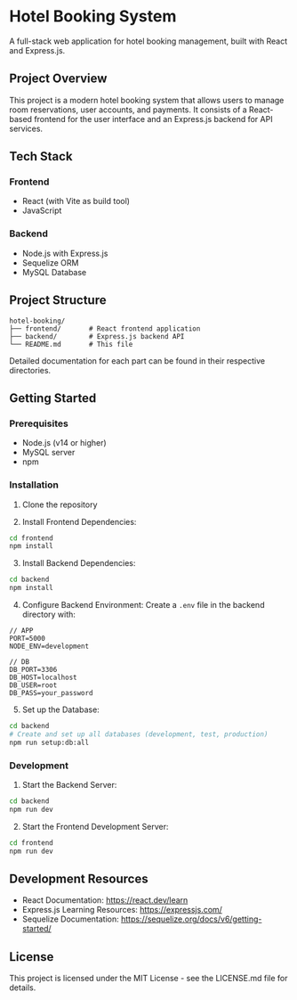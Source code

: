 # Hotel Booking System

A full-stack web application for hotel booking management, built with React and Express.js.

## Project Overview

This project is a modern hotel booking system that allows users to manage room reservations, user accounts, and payments. It consists of a React-based frontend for the user interface and an Express.js backend for API services.

## Tech Stack

### Frontend
- React (with Vite as build tool)
- JavaScript

### Backend
- Node.js with Express.js
- Sequelize ORM
- MySQL Database

## Project Structure

```
hotel-booking/
├── frontend/       # React frontend application
├── backend/        # Express.js backend API
└── README.md       # This file
```

Detailed documentation for each part can be found in their respective directories.

## Getting Started

### Prerequisites

- Node.js (v14 or higher)
- MySQL server
- npm

### Installation

1. Clone the repository

2. Install Frontend Dependencies:
```bash
cd frontend
npm install
```

3. Install Backend Dependencies:
```bash
cd backend
npm install
```

4. Configure Backend Environment:
Create a `.env` file in the backend directory with:
```env
// APP
PORT=5000
NODE_ENV=development

// DB
DB_PORT=3306
DB_HOST=localhost
DB_USER=root
DB_PASS=your_password
```

5. Set up the Database:
```bash
cd backend
# Create and set up all databases (development, test, production)
npm run setup:db:all
```

### Development

1. Start the Backend Server:
```bash
cd backend
npm run dev
```

2. Start the Frontend Development Server:
```bash
cd frontend
npm run dev
```

## Development Resources

- React Documentation: https://react.dev/learn
- Express.js Learning Resources: https://expressjs.com/
- Sequelize Documentation: https://sequelize.org/docs/v6/getting-started/

## License

This project is licensed under the MIT License - see the LICENSE.md file for details.

